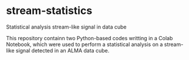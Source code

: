 # stream-statistics
Statistical analysis stream-like signal in data cube

This repository containn two Python-based codes writting in a Colab Notebook, which were used to perform a statistical analysis on a stream-like signal detected in an ALMA data cube.
